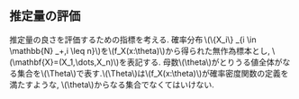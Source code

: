 ## 推定量の評価
推定量の良さを評価するための指標を考える.
確率分布&thinsp;\\(\\{X_i\\} _{i \in \mathbb{N} _+,i \leq n}\\)を\\(f_X(x:\theta)\\)から得られた無作為標本とし,
\\(\mathbf{X}=(X_1,\dots,X_n)\\)を表記する.
母数\\(\theta\\)がとりうる値全体がなる集合を\\(\Theta\\)で表す.\\(\Theta\\)は\\(f_X(x:\theta)\\)が確率密度関数の定義を満たすような,
\\(\theta\\)からなる集合でなくてはいけない.
